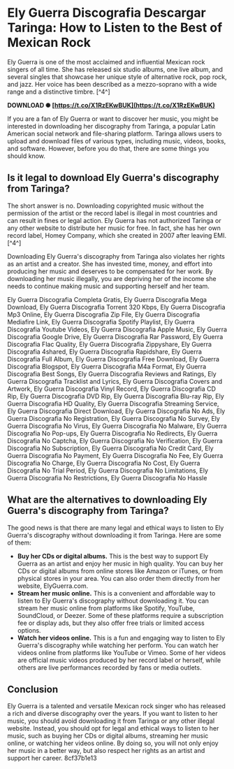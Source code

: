 # Ely Guerra Discografia Descargar Taringa: How to Listen to the Best of Mexican Rock
 
Ely Guerra is one of the most acclaimed and influential Mexican rock singers of all time. She has released six studio albums, one live album, and several singles that showcase her unique style of alternative rock, pop rock, and jazz. Her voice has been described as a mezzo-soprano with a wide range and a distinctive timbre. [^4^]
 
**DOWNLOAD ✺ [https://t.co/X1RzEKwBUK](https://t.co/X1RzEKwBUK)**


 
If you are a fan of Ely Guerra or want to discover her music, you might be interested in downloading her discography from Taringa, a popular Latin American social network and file-sharing platform. Taringa allows users to upload and download files of various types, including music, videos, books, and software. However, before you do that, there are some things you should know.
 
## Is it legal to download Ely Guerra's discography from Taringa?
 
The short answer is no. Downloading copyrighted music without the permission of the artist or the record label is illegal in most countries and can result in fines or legal action. Ely Guerra has not authorized Taringa or any other website to distribute her music for free. In fact, she has her own record label, Homey Company, which she created in 2007 after leaving EMI. [^4^]
 
Downloading Ely Guerra's discography from Taringa also violates her rights as an artist and a creator. She has invested time, money, and effort into producing her music and deserves to be compensated for her work. By downloading her music illegally, you are depriving her of the income she needs to continue making music and supporting herself and her team.
 
Ely Guerra Discografia Completa Gratis,  Ely Guerra Discografia Mega Download,  Ely Guerra Discografia Torrent 320 Kbps,  Ely Guerra Discografia Mp3 Online,  Ely Guerra Discografia Zip File,  Ely Guerra Discografia Mediafire Link,  Ely Guerra Discografia Spotify Playlist,  Ely Guerra Discografia Youtube Videos,  Ely Guerra Discografia Apple Music,  Ely Guerra Discografia Google Drive,  Ely Guerra Discografia Rar Password,  Ely Guerra Discografia Flac Quality,  Ely Guerra Discografia Zippyshare,  Ely Guerra Discografia 4shared,  Ely Guerra Discografia Rapidshare,  Ely Guerra Discografia Full Album,  Ely Guerra Discografia Free Download,  Ely Guerra Discografia Blogspot,  Ely Guerra Discografia M4a Format,  Ely Guerra Discografia Best Songs,  Ely Guerra Discografia Reviews and Ratings,  Ely Guerra Discografia Tracklist and Lyrics,  Ely Guerra Discografia Covers and Artwork,  Ely Guerra Discografia Vinyl Record,  Ely Guerra Discografia CD Rip,  Ely Guerra Discografia DVD Rip,  Ely Guerra Discografia Blu-ray Rip,  Ely Guerra Discografia HD Quality,  Ely Guerra Discografia Streaming Service,  Ely Guerra Discografia Direct Download,  Ely Guerra Discografia No Ads,  Ely Guerra Discografia No Registration,  Ely Guerra Discografia No Survey,  Ely Guerra Discografia No Virus,  Ely Guerra Discografia No Malware,  Ely Guerra Discografia No Pop-ups,  Ely Guerra Discografia No Redirects,  Ely Guerra Discografia No Captcha,  Ely Guerra Discografia No Verification,  Ely Guerra Discografia No Subscription,  Ely Guerra Discografia No Credit Card,  Ely Guerra Discografia No Payment,  Ely Guerra Discografia No Fee,  Ely Guerra Discografia No Charge,  Ely Guerra Discografia No Cost,  Ely Guerra Discografia No Trial Period,  Ely Guerra Discografia No Limitations,  Ely Guerra Discografia No Restrictions,  Ely Guerra Discografia No Hassle
 
## What are the alternatives to downloading Ely Guerra's discography from Taringa?
 
The good news is that there are many legal and ethical ways to listen to Ely Guerra's discography without downloading it from Taringa. Here are some of them:
 
- **Buy her CDs or digital albums.** This is the best way to support Ely Guerra as an artist and enjoy her music in high quality. You can buy her CDs or digital albums from online stores like Amazon or iTunes, or from physical stores in your area. You can also order them directly from her website, ElyGuerra.com.
- **Stream her music online.** This is a convenient and affordable way to listen to Ely Guerra's discography without downloading it. You can stream her music online from platforms like Spotify, YouTube, SoundCloud, or Deezer. Some of these platforms require a subscription fee or display ads, but they also offer free trials or limited access options.
- **Watch her videos online.** This is a fun and engaging way to listen to Ely Guerra's discography while watching her perform. You can watch her videos online from platforms like YouTube or Vimeo. Some of her videos are official music videos produced by her record label or herself, while others are live performances recorded by fans or media outlets.

## Conclusion
 
Ely Guerra is a talented and versatile Mexican rock singer who has released a rich and diverse discography over the years. If you want to listen to her music, you should avoid downloading it from Taringa or any other illegal website. Instead, you should opt for legal and ethical ways to listen to her music, such as buying her CDs or digital albums, streaming her music online, or watching her videos online. By doing so, you will not only enjoy her music in a better way, but also respect her rights as an artist and support her career.
 8cf37b1e13
 
